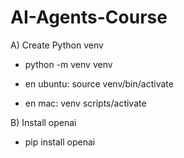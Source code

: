 # AI-Agents-Course

A) Create Python venv

- python -m venv venv

- en ubuntu: source venv/bin/activate
- en mac: venv scripts/activate

B) Install openai

- pip install openai
